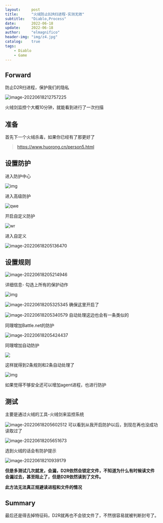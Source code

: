 ```yaml
---
layout:     post
title:      "火绒防止D2R扫进程-实测无效"
subtitle:   "Diablo,Process"
date:       2022-06-18
update:     2022-06-18
author:     "elmagnifico"
header-img: "img/z4.jpg"
catalog:    true
tags:
    - Diablo
    - Game
---
```


## Forward

防止D2R扫进程，保护我们的隐私

![image-20220618212757225](http://img.elmagnifico.tech:9514/static/upload/elmagnifico/202206182127288.png)

火绒剑监控个大概10分钟，就能看到进行了一次扫描



## 准备

首先下一个火绒杀毒，如果你已经有了那更好了

> https://www.huorong.cn/person5.html



## 设置防护

进入防护中心

![img](http://img.elmagnifico.tech:9514/static/upload/elmagnifico/202206182050777.png)

进入高级防护

![qwe](http://img.elmagnifico.tech:9514/static/upload/elmagnifico/202206182050559.png)

开启自定义防护

![wr](http://img.elmagnifico.tech:9514/static/upload/elmagnifico/202206182051984.png)

进入自定义

![image-20220618205136470](http://img.elmagnifico.tech:9514/static/upload/elmagnifico/202206182051519.png)

## 设置规则

![image-20220618205214946](http://img.elmagnifico.tech:9514/static/upload/elmagnifico/202206182052991.png)

详细信息- 勾选上所有的保护动作

![img](http://img.elmagnifico.tech:9514/static/upload/elmagnifico/202206182052581.png)

![image-20220618205325345](http://img.elmagnifico.tech:9514/static/upload/elmagnifico/202206182053401.png)
确保这里开启了

![image-20220618205340579](http://img.elmagnifico.tech:9514/static/upload/elmagnifico/202206182053636.png)
自动处理这边也会有一条类似的



同理增加Battle.net的防护

![image-20220618205424437](http://img.elmagnifico.tech:9514/static/upload/elmagnifico/202206182054320.png)

同理增加自动防护

![](http://img.elmagnifico.tech:9514/static/upload/elmagnifico/202206182054320.png)



这样就得到2条规则和2条自动处理了

![img](http://img.elmagnifico.tech:9514/static/upload/elmagnifico/202206182054845.png)

如果觉得不够安全还可以增加agent进程，也进行防护



## 测试

主要是通过火绒的工具-火绒剑来监控系统

![image-20220618205602512](http://img.elmagnifico.tech:9514/static/upload/elmagnifico/202206182056557.png)
可以看到从我开启防护以后，到现在再也没成功读取过了

![image-20220618205651673](http://img.elmagnifico.tech:9514/static/upload/elmagnifico/202206182056737.png)

选到火绒的话会有防护提示

![image-20220618210939179](http://img.elmagnifico.tech:9514/static/upload/elmagnifico/202206182109215.png)

**但是多测试几次就发，会漏，D2R依然会锁定文件，不知道为什么有时候读文件会漏过去，甚至阻止了，但是D2R依然读到了文件。**

**此方法无法真正规避读进程和文件的情况**



## Summary

最后还是得去掉特征码，D2R就再也不会锁文件了，不然很容易就被判断封号了。
